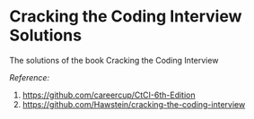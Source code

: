# Cracking the Coding Interview Solutions
 The solutions of the book Cracking the Coding Interview

*Reference:*
1. https://github.com/careercup/CtCI-6th-Edition
2. https://github.com/Hawstein/cracking-the-coding-interview
